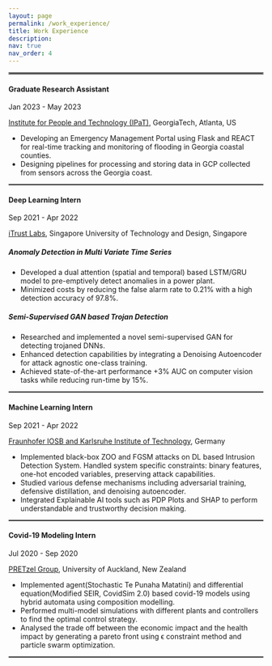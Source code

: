 ```yaml
---
layout: page
permalink: /work_experience/
title: Work Experience
description: 
nav: true
nav_order: 4
---
```


<hr style="border:2px solid gray">

#### **Graduate Research Assistant**  

Jan 2023 - May 2023

[Institute for People and Technology (IPaT)](https://research.gatech.edu/ipat), GeorgiaTech, Atlanta, US

- Developing an Emergency Management Portal using Flask and REACT for real-time tracking and monitoring of flooding in Georgia coastal counties. 
- Designing pipelines for processing and storing data in GCP collected from sensors across the Georgia coast. 

<hr style="border:1px solid gray">

#### **Deep Learning Intern** 

Sep 2021 - Apr 2022

[iTrust Labs](https://itrust.sutd.edu.sg/itrust-labs-home/), Singapore University of Technology and Design, Singapore

##### **Anomaly Detection in Multi Variate Time Series**
- Developed a dual attention (spatial and temporal) based LSTM/GRU model to pre-emptively detect anomalies in a power plant. 
- Minimized costs by reducing the false alarm rate to 0.21% with a high detection accuracy of 97.8%.    

##### **Semi-Supervised GAN based Trojan Detection**   
- Researched and implemented a novel semi-supervised GAN for detecting trojaned DNNs. 
- Enhanced detection capabilities by integrating a Denoising Autoencoder for attack agnostic one-class training. 
- Achieved state-of-the-art performance +3% AUC on computer vision tasks while reducing run-time by 15%.

<hr style="border:1px solid gray">

#### **Machine Learning Intern** 

Sep 2021 - Apr 2022

[Fraunhofer IOSB and Karlsruhe Institute of Technology](https://www.iosb.fraunhofer.de/en.html), Germany

- Implemented black-box ZOO and FGSM attacks on DL based Intrusion Detection System. Handled system specific constraints: binary features, one-hot encoded variables, preserving attack capabilities. 
- Studied various defense mechanisms including adversarial training, defensive distillation, and denoising
autoencoder. 
- Integrated Explainable AI tools such as PDP Plots and SHAP to perform understandable and trustworthy decision making. 

<hr style="border:1px solid gray">

#### **Covid-19 Modeling Intern** 

Jul 2020 - Sep 2020

[PRETzel Group](https://pretzel.ece.auckland.ac.nz/#!home), University of Auckland, New Zealand

- Implemented agent(Stochastic Te Punaha Matatini) and differential equation(Modified SEIR, CovidSim 2.0) based
covid-19 models using hybrid automata using composition modelling. 
- Performed multi-model simulations with different plants and controllers to find the optimal control strategy.
- Analysed the trade off between the economic impact and the health impact by generating a pareto front using ϵ constraint method and particle swarm optimization.

<hr style="border:1px solid gray">